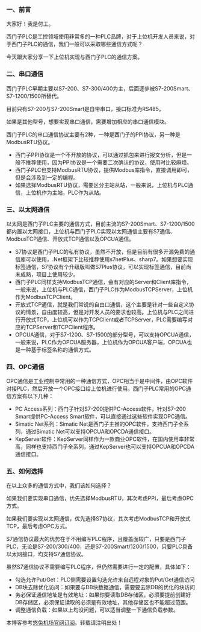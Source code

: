 
### 一、前言


大家好！我是付工。


西门子PLC是工控领域使用非常多的一种PLC品牌，对于上位机开发人员来说，对于西门子PLC的通信，我们一般可以采取哪些通信方式呢？


今天跟大家分享一下上位机实现与西门子PLC的通信方案。


### 二、串口通信


西门子PLC早期主要以S7\-200、S7\-300/400为主，后面逐步被S7\-200Smart、S7\-1200/1500所替代。


目前只有S7\-200与S7\-200Smart是自带串口，接口标准为RS485。


如果是其他型号，想要实现串口通信，需要增加相应的串口通信模块。


西门子PLC的串口通信协议主要有2种，一种是西门子的PPI协议，另一种是ModbusRTU协议。


* 西门子PPI协议是一个不开放的协议，可以通过抓包来进行报文分析，但是一般不推荐使用，因为PPI协议是一个需要二次确认的协议，使用时比较麻烦。
* 西门子PLC也支持ModbusRTU协议，提供Modbus库指令，直接调用即可，但是会涉及到一定的编程。
* 如果选择ModbusRTU协议，需要区分主站从站，一般来说，上位机与PLC通信，上位机作为主站，PLC作为从站。


### 三、以太网通信


以太网是西门子PLC主要的通信方式，目前主流的S7\-200Smart、S7\-1200/1500都内置以太网接口，上位机与西门子PLC实现以太网通信主要有S7通信、ModbusTCP通信、开放式TCP通信以及OPCUA通信。


* S7协议是西门子PLC的私有协议，虽然不开放，但是目前有很多开源免费的通信库可以使用，.Net框架下比较推荐使用s7netPlus、sharp7。如果想要实现标签通信，S7协议有个升级版叫做S7Plus协议，可以实现标签通信，目前尚未成熟，项目上使用较少。
* 西门子PLC同样支持ModbusTCP通信，会有对应的Server和Client库指令，一般来说，上位机与PLC通信，西门子PLC作为ModbusTCPServer，上位机作为ModbusTCPClient。
* 开放式TCP通信，就是我们常说的自由口通信，这个主要是针对一些自定义协议的情景，自由度较高，但是对开发人员的要求也较高。上位机与PLC之间进行开放式TCP，上位机可以作为TCPClient或者TCPServer，PLC需要编写对应的TCPServer和TCPClient程序。
* OPCUA通信，对于S7\-1200、S7\-1500的部分型号，可以支持OPCUA通信，一般来说，PLC作为OPCUA服务器，上位机作为OPCUA客户端，OPCUA也是一种基于标签名称的通信方式。


### 四、OPC通信


OPC通信是工业控制中常用的一种通信方式，OPC相当于是中间件，由OPC软件对接PLC，然后开放一个OPC接口给上位机进行使用。西门子PLC常用的OPC通信方案有以下几种：


* PC Access系列：西门子针对S7\-200提供PC\-Access软件，针对S7\-200 Smart提供PC\-Access Smart软件，可以直接通过这些软件实现OPC通信。
* Simatic Net系列：Simatic Net是西门子主推的OPC软件，支持西门子全系列，通过Simatic Net可以支持OPCUA和OPCDA通信接口。
* KepServer软件：KepServer同样作为一款商业OPC软件，在国内使用率非常高，同样也支持西门子全系列，通过KepServer也可以支持OPCUA和OPCDA通信接口。


### 五、如何选择


在以上众多的通信方式中，我们该如何选择？


如果我们要实现串口通信，优先选择ModbusRTU，其次考虑PPI，最后考虑OPC方式。


如果我们要实现以太网通信，优先选择S7协议，其次考虑ModbusTCP和开放式TCP，最后考虑OPC方式。


S7通信协议最大的优势在于不用编写PLC程序，且覆盖面较广，只要是西门子PLC，无论是S7\-200/300/400，还是S7\-200Smart/1200/1500，只要PLC具备以太网接口，均支持S7通信协议。


虽然S7通信协议不需要编写PLC程序，但仍然需要进行一定的配置，具体如下：


* 勾选允许Put/Get：PLC侧需要设置勾选允许来自远程对象的Put/Get通信访问
* DB块去除优化访问：如果要与DB块数据通信，需要要去除DB的优化的块访问
* 务必保证通信地址是有效地址：如果你要读取DB存储区，必须要提前创建好DB存储区，必须保证读取的必须是有效地址，其他存储区也不能超过范围。
* 调整通信负载：如果以上均没问题，可以适当调整一下通信负载参数。


 本博客参考[悠兔机场官网订阅](https://5tutu.com)。转载请注明出处！
